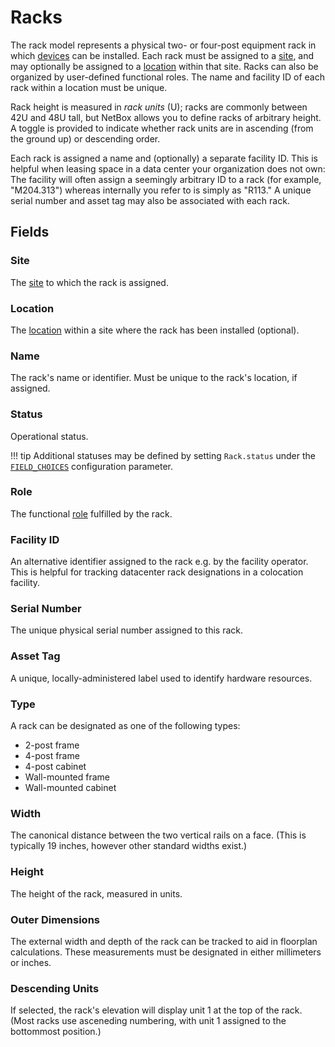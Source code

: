 # Racks

The rack model represents a physical two- or four-post equipment rack in which [devices](./device.md) can be installed. Each rack must be assigned to a [site](./site.md), and may optionally be assigned to a [location](./location.md) within that site. Racks can also be organized by user-defined functional roles. The name and facility ID of each rack within a location must be unique.

Rack height is measured in *rack units* (U); racks are commonly between 42U and 48U tall, but NetBox allows you to define racks of arbitrary height. A toggle is provided to indicate whether rack units are in ascending (from the ground up) or descending order.

Each rack is assigned a name and (optionally) a separate facility ID. This is helpful when leasing space in a data center your organization does not own: The facility will often assign a seemingly arbitrary ID to a rack (for example, "M204.313") whereas internally you refer to is simply as "R113." A unique serial number and asset tag may also be associated with each rack.

## Fields

### Site

The [site](./site.md) to which the rack is assigned.

### Location

The [location](./location.md) within a site where the rack has been installed (optional).

### Name

The rack's name or identifier. Must be unique to the rack's location, if assigned.

### Status

Operational status.

!!! tip
    Additional statuses may be defined by setting `Rack.status` under the [`FIELD_CHOICES`](../../configuration/data-validation.md#field_choices) configuration parameter.

### Role

The functional [role](./rackrole.md) fulfilled by the rack.

### Facility ID

An alternative identifier assigned to the rack e.g. by the facility operator. This is helpful for tracking datacenter rack designations in a colocation facility.

### Serial Number

The unique physical serial number assigned to this rack.

### Asset Tag

A unique, locally-administered label used to identify hardware resources.

### Type

A rack can be designated as one of the following types:

* 2-post frame
* 4-post frame
* 4-post cabinet
* Wall-mounted frame
* Wall-mounted cabinet

### Width

The canonical distance between the two vertical rails on a face. (This is typically 19 inches, however other standard widths exist.)

### Height

The height of the rack, measured in units.

### Outer Dimensions

The external width and depth of the rack can be tracked to aid in floorplan calculations. These measurements must be designated in either millimeters or inches.

### Descending Units

If selected, the rack's elevation will display unit 1 at the top of the rack. (Most racks use asceneding numbering, with unit 1 assigned to the bottommost position.)
